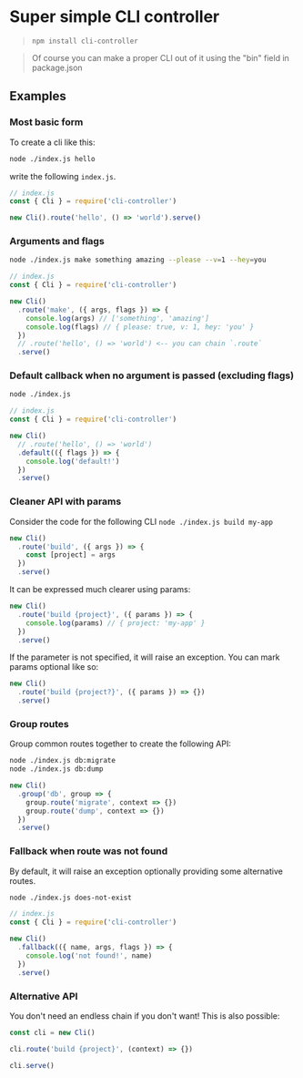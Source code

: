 # Super simple CLI controller

> `npm install cli-controller`

> Of course you can make a proper CLI out of it using the "bin" field in package.json

## Examples

### Most basic form

To create a cli like this:

```bash
node ./index.js hello
```

write the following `index.js`.

```javascript
// index.js
const { Cli } = require('cli-controller')

new Cli().route('hello', () => 'world').serve()
```

### Arguments and flags

```bash
node ./index.js make something amazing --please --v=1 --hey=you
```

```javascript
// index.js
const { Cli } = require('cli-controller')

new Cli()
  .route('make', ({ args, flags }) => {
    console.log(args) // ['something', 'amazing']
    console.log(flags) // { please: true, v: 1, hey: 'you' }
  })
  // .route('hello', () => 'world') <-- you can chain `.route`
  .serve()
```

### Default callback when no argument is passed (excluding flags)

```bash
node ./index.js
```

```javascript
// index.js
const { Cli } = require('cli-controller')

new Cli()
  // .route('hello', () => 'world')
  .default(({ flags }) => {
    console.log('default!')
  })
  .serve()
```

### Cleaner API with params

Consider the code for the following CLI `node ./index.js build my-app`

```javascript
new Cli()
  .route('build', ({ args }) => {
    const [project] = args
  })
  .serve()
```

It can be expressed much clearer using params:

```javascript
new Cli()
  .route('build {project}', ({ params }) => {
    console.log(params) // { project: 'my-app' }
  })
  .serve()
```

If the parameter is not specified, it will raise an exception. You can mark params optional like so:

```javascript
new Cli()
  .route('build {project?}', ({ params }) => {})
  .serve()
```

### Group routes

Group common routes together to create the following API:

```bash
node ./index.js db:migrate
node ./index.js db:dump
```

```javascript
new Cli()
  .group('db', group => {
    group.route('migrate', context => {})
    group.route('dump', context => {})
  })
  .serve()
```

### Fallback when route was not found

By default, it will raise an exception optionally providing some alternative routes.

```bash
node ./index.js does-not-exist
```

```javascript
// index.js
const { Cli } = require('cli-controller')

new Cli()
  .fallback(({ name, args, flags }) => {
    console.log('not found!', name)
  })
  .serve()
```

### Alternative API

You don't need an endless chain if you don't want! This is also possible:


```javascript
const cli = new Cli()

cli.route('build {project}', (context) => {})

cli.serve()
```